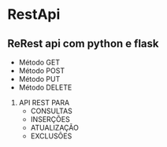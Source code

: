 # RestApi #

## ReRest api com python e flask ##

+ Método GET
+ Método POST
+ Método PUT
+ Método DELETE

1. API REST PARA 
   -  CONSULTAS 
   - INSERÇÕES
   - ATUALIZAÇÃO
   - EXCLUSÕES
